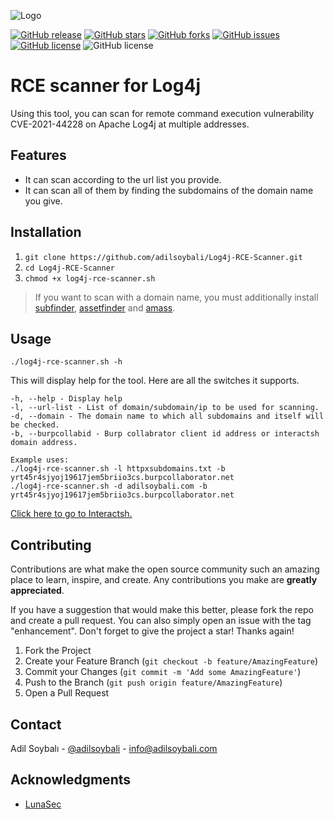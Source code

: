 ![Logo](https://i.ibb.co/d628X2Z/logo.png)

[![GitHub release](https://img.shields.io/badge/release-v1-brightgreen?style=flat)](https://github.com/adilsoybali/Log4j-RCE-Scanner/releases/tag/v1.0)
[![GitHub stars](https://img.shields.io/github/stars/adilsoybali/Log4j-RCE-Scanner.svg?style=flat)](https://github.com/adilsoybali/Log4j-RCE-Scanner/stargazers)
[![GitHub forks](https://img.shields.io/github/forks/adilsoybali/Log4j-RCE-Scanner?style=flat)](https://github.com/adilsoybali/Log4j-RCE-Scanner/network)
[![GitHub issues](https://img.shields.io/github/issues/adilsoybali/Log4j-RCE-Scanner.svg?style=flat)](https://github.com/adilsoybali/Log4j-RCE-Scanner/issues)
[![GitHub license](https://img.shields.io/github/license/adilsoybali/Log4j-RCE-Scanner.svg?style=flat)](https://github.com/adilsoybali/Log4j-RCE-Scanner/blob/master/LICENSE)
![GitHub license](https://img.shields.io/github/repo-size/adilsoybali/Log4j-RCE-Scanner.svg?style=flat)
# RCE scanner for Log4j
Using this tool, you can scan for remote command execution vulnerability CVE-2021-44228 on Apache Log4j at multiple addresses.
## Features
- It can scan according to the url list you provide.
- It can scan all of them by finding the subdomains of the domain name you give.
## Installation
 1. `git clone https://github.com/adilsoybali/Log4j-RCE-Scanner.git`
 2. `cd Log4j-RCE-Scanner`
 3. `chmod +x log4j-rce-scanner.sh`
> If you want to scan with a domain name, you must additionally install [subfinder](https://github.com/projectdiscovery/subfinder), [assetfinder](https://github.com/tomnomnom/assetfinder) and [amass](https://github.com/OWASP/Amass).
## Usage

    ./log4j-rce-scanner.sh -h

This will display help for the tool. Here are all the switches it supports.


    -h, --help - Display help
    -l, --url-list - List of domain/subdomain/ip to be used for scanning.
    -d, --domain - The domain name to which all subdomains and itself will be checked.
    -b, --burpcollabid - Burp collabrator client id address or interactsh domain address.
    
    Example uses:
    ./log4j-rce-scanner.sh -l httpxsubdomains.txt -b yrt45r4sjyoj19617jem5briio3cs.burpcollaborator.net
    ./log4j-rce-scanner.sh -d adilsoybali.com -b yrt45r4sjyoj19617jem5briio3cs.burpcollaborator.net

[Click here to go to Interactsh.](https://app.interactsh.com/#/)

## Contributing

Contributions are what make the open source community such an amazing place to learn, inspire, and create. Any contributions you make are  **greatly appreciated**.

If you have a suggestion that would make this better, please fork the repo and create a pull request. You can also simply open an issue with the tag "enhancement". Don't forget to give the project a star! Thanks again!

1.  Fork the Project
2.  Create your Feature Branch (`git checkout -b feature/AmazingFeature`)
3.  Commit your Changes (`git commit -m 'Add some AmazingFeature'`)
4.  Push to the Branch (`git push origin feature/AmazingFeature`)
5.  Open a Pull Request

## Contact

Adil Soybalı -  [@adilsoybali](https://twitter.com/adilsoybali)  -  [info@adilsoybali.com](mailto:info@adilsoybali.com)

## Acknowledgments

-   [LunaSec](https://www.lunasec.io/docs/blog/log4j-zero-day/)

